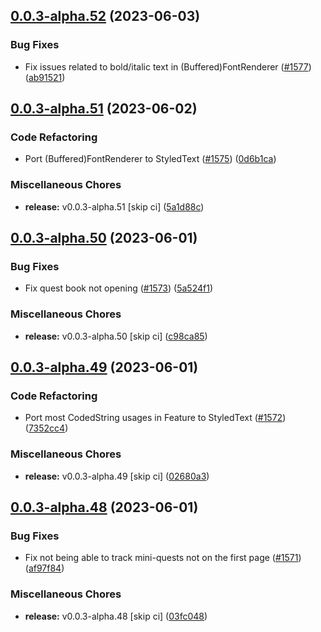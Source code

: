 ## [0.0.3-alpha.52](https://github.com/Wynntils/Artemis/compare/v0.0.3-alpha.51...v0.0.3-alpha.52) (2023-06-03)


### Bug Fixes

* Fix issues related to bold/italic text in (Buffered)FontRenderer ([#1577](https://github.com/Wynntils/Artemis/issues/1577)) ([ab91521](https://github.com/Wynntils/Artemis/commit/ab91521dfd231d81f62b5a0f190982f465d12191))

## [0.0.3-alpha.51](https://github.com/Wynntils/Artemis/compare/v0.0.3-alpha.50...v0.0.3-alpha.51) (2023-06-02)


### Code Refactoring

* Port (Buffered)FontRenderer to StyledText ([#1575](https://github.com/Wynntils/Artemis/issues/1575)) ([0d6b1ca](https://github.com/Wynntils/Artemis/commit/0d6b1ca12b2310308cd16315f3dd266bac5f8161))


### Miscellaneous Chores

* **release:** v0.0.3-alpha.51 [skip ci] ([5a1d88c](https://github.com/Wynntils/Artemis/commit/5a1d88c59ec292af14882d738b586dd253063f9f))

## [0.0.3-alpha.50](https://github.com/Wynntils/Artemis/compare/v0.0.3-alpha.49...v0.0.3-alpha.50) (2023-06-01)


### Bug Fixes

* Fix quest book not opening ([#1573](https://github.com/Wynntils/Artemis/issues/1573)) ([5a524f1](https://github.com/Wynntils/Artemis/commit/5a524f1946770ca48dcf6de01f6e2fc86171c58d))


### Miscellaneous Chores

* **release:** v0.0.3-alpha.50 [skip ci] ([c98ca85](https://github.com/Wynntils/Artemis/commit/c98ca85f6b89d5da74910fd23c95fda75c6cb544))

## [0.0.3-alpha.49](https://github.com/Wynntils/Artemis/compare/v0.0.3-alpha.48...v0.0.3-alpha.49) (2023-06-01)


### Code Refactoring

* Port most CodedString usages in Feature to StyledText ([#1572](https://github.com/Wynntils/Artemis/issues/1572)) ([7352cc4](https://github.com/Wynntils/Artemis/commit/7352cc45db8dc4fd399d4ac4068b8ac41b26a3e8))


### Miscellaneous Chores

* **release:** v0.0.3-alpha.49 [skip ci] ([02680a3](https://github.com/Wynntils/Artemis/commit/02680a3a355911d1cbcba7c4448711ebfc18b272))

## [0.0.3-alpha.48](https://github.com/Wynntils/Artemis/compare/v0.0.3-alpha.47...v0.0.3-alpha.48) (2023-06-01)


### Bug Fixes

* Fix not being able to track mini-quests not on the first page ([#1571](https://github.com/Wynntils/Artemis/issues/1571)) ([af97f84](https://github.com/Wynntils/Artemis/commit/af97f8479512c70efa8b5ed725f6a5b4e3fb47bd))


### Miscellaneous Chores

* **release:** v0.0.3-alpha.48 [skip ci] ([03fc048](https://github.com/Wynntils/Artemis/commit/03fc0480cb24608ae15ad3590cfbe337dc6c818b))

